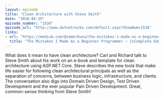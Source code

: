 ```yaml
---
layout: episode
title: "Clean Architecture with Steve Smith"
date: "2018-04-19"
episode_number: "1538"
episode_url: "http://www.dotnetrocks.com/default.aspx?ShowNum=1538"
links:
- url: "https://medium.com/@samerbuna/the-mistakes-i-made-as-a-beginner-programmer-ac8b3e54c312"
  title: "The Mistakes I Made As a Beginner Programmer – jsComplete EdgeCoders"
---
```


What does it mean to have clean architecture? Carl and Richard talk to Steve Smith about his work on an e-book and template for clean architecture using ASP.NET Core. Steve describes the new tools that make life easier for following clean architectural principals as well as the separation of concerns, between business logic, infrastructure, and clients. The conversation also digs into Domain Driven Design, Test Driven Development and the ever popular Pain Driven Development. Great, common-sense thinking from Steve Smith!

